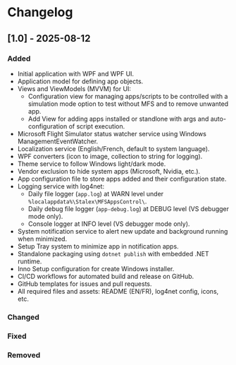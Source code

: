 # Changelog
## [1.0] - 2025-08-12

### Added
- Initial application with WPF and WPF UI.
- Application model for defining app objects.
- Views and ViewModels (MVVM) for UI:
  - Configuration view for managing apps/scripts to be controlled with a simulation mode option to test without MFS and to remove unwanted app.
  - Add View for adding apps installed or standlone with args and auto-configuration of script execution.
- Microsoft Flight Simulator status watcher service using Windows ManagementEventWatcher.
- Localization service (English/French, default to system language).
- WPF converters (icon to image, collection to string for logging).
- Theme service to follow Windows light/dark mode.
- Vendor exclusion to hide system apps (Microsoft, Nvidia, etc.).
- App configuration file to store apps added and their configuration state.
- Logging service with log4net:
  - Daily file logger (`app.log`) at WARN level under `%localappdata%\Stalex\MFSAppsControl\`.
  - Daily debug file logger (`app-debug.log`) at DEBUG level (VS debugger mode only).
  - Console logger at INFO level (VS debugger mode only).
- System notification service to alert new update and background running when minimized.
- Setup Tray system to minimize app in notification apps.
- Standalone packaging using `dotnet publish` with embedded .NET runtime.
- Inno Setup configuration for create Windows installer.
- CI/CD workflows for automated build and release on GitHub.
- GitHub templates for issues and pull requests.
- All required files and assets: README (EN/FR), log4net config, icons, etc.

### Changed

### Fixed

### Removed